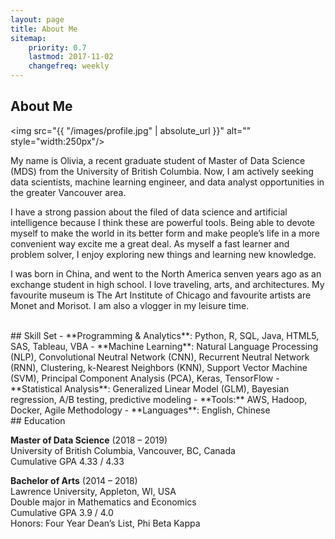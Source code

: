 ```yaml
---
layout: page
title: About Me
sitemap:
    priority: 0.7
    lastmod: 2017-11-02
    changefreq: weekly
---
```

## About Me

<span class="image left"><img src="{{ "/images/profile.jpg" | absolute_url }}" alt="" style="width:250px"/></span>

My name is Olivia, a recent graduate student of Master of Data Science (MDS) from the University of British Columbia. Now, I am actively seeking data scientists, machine learning engineer, and data analyst opportunities in the greater Vancouver area.

I have a strong passion about the filed of data science and artificial intelligence because I think these are powerful tools. Being able to devote myself to make the world in its better form and make people’s life in a more convenient way excite me a great deal. As myself a fast learner and problem solver, I enjoy exploring new things and learning new knowledge.

I was born in China, and went to the North America senven years ago as an exchange student in high school. I love traveling, arts, and architectures. My favourite museum is The Art Institute of Chicago and favourite artists are Monet and Morisot. I am also a vlogger in my leisure time.

<br/>
## Skill Set
- **Programming & Analytics**: Python, R, SQL, Java, HTML5, SAS, Tableau, VBA
- **Machine Learning**: Natural Language Processing (NLP), Convolutional Neutral Network (CNN), Recurrent Neutral Network (RNN), Clustering, k-Nearest Neighbors (KNN), Support Vector Machine (SVM), Principal Component Analysis (PCA), Keras, TensorFlow
- **Statistical Analysis**: Generalized Linear Model (GLM), Bayesian regression, A/B testing, predictive modeling
- **Tools:** AWS, Hadoop, Docker, Agile Methodology
- **Languages**: English, Chinese

<br/>
## Education

**Master of Data Science** (2018 – 2019) <br/>
University of British Columbia, Vancouver, BC, Canada <br/>
Cumulative GPA 4.33 / 4.33 <br/>

**Bachelor of Arts** (2014 – 2018) <br/>
Lawrence University, Appleton, WI, USA <br/>
Double major in Mathematics and Economics <br/>
Cumulative GPA 3.9 / 4.0 <br/>
Honors: Four Year Dean’s List, Phi Beta Kappa

<br/>
<br/>

